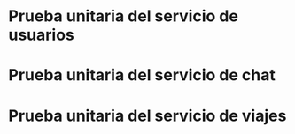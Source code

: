 # Prueba unitaria del servicio de usuarios

# Prueba unitaria del servicio de chat

# Prueba unitaria del servicio de viajes